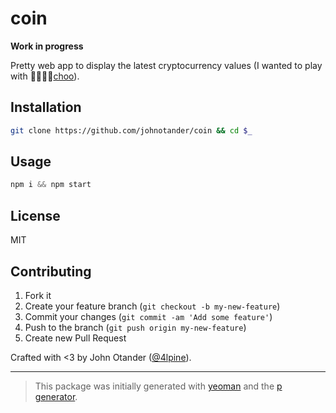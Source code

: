 # coin

__Work in progress__

Pretty web app to display the latest cryptocurrency values
(I wanted to play with 🚂🚋🚋🚋[choo](https://github.com/yoshuawuyts/choo)).

## Installation

```bash
git clone https://github.com/johnotander/coin && cd $_
```

## Usage

```javascript
npm i && npm start
```

## License

MIT

## Contributing

1. Fork it
2. Create your feature branch (`git checkout -b my-new-feature`)
3. Commit your changes (`git commit -am 'Add some feature'`)
4. Push to the branch (`git push origin my-new-feature`)
5. Create new Pull Request

Crafted with <3 by John Otander ([@4lpine](https://twitter.com/4lpine)).

***

> This package was initially generated with [yeoman](http://yeoman.io) and the [p generator](https://github.com/johnotander/generator-p.git).
